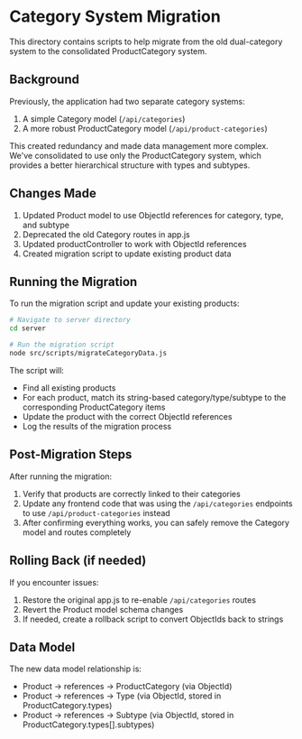 # Category System Migration

This directory contains scripts to help migrate from the old dual-category system to the consolidated ProductCategory system.

## Background

Previously, the application had two separate category systems:
1. A simple Category model (`/api/categories`)
2. A more robust ProductCategory model (`/api/product-categories`)

This created redundancy and made data management more complex. We've consolidated to use only the ProductCategory system, which provides a better hierarchical structure with types and subtypes.

## Changes Made

1. Updated Product model to use ObjectId references for category, type, and subtype
2. Deprecated the old Category routes in app.js
3. Updated productController to work with ObjectId references
4. Created migration script to update existing product data

## Running the Migration

To run the migration script and update your existing products:

```bash
# Navigate to server directory
cd server

# Run the migration script
node src/scripts/migrateCategoryData.js
```

The script will:
- Find all existing products
- For each product, match its string-based category/type/subtype to the corresponding ProductCategory items
- Update the product with the correct ObjectId references
- Log the results of the migration process

## Post-Migration Steps

After running the migration:

1. Verify that products are correctly linked to their categories
2. Update any frontend code that was using the `/api/categories` endpoints to use `/api/product-categories` instead
3. After confirming everything works, you can safely remove the Category model and routes completely

## Rolling Back (if needed)

If you encounter issues:

1. Restore the original app.js to re-enable `/api/categories` routes
2. Revert the Product model schema changes
3. If needed, create a rollback script to convert ObjectIds back to strings

## Data Model

The new data model relationship is:

- Product → references → ProductCategory (via ObjectId)
- Product → references → Type (via ObjectId, stored in ProductCategory.types)
- Product → references → Subtype (via ObjectId, stored in ProductCategory.types[].subtypes) 